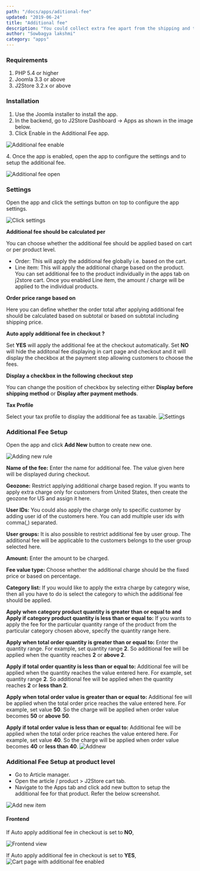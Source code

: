 ```yaml
---
path: "/docs/apps/aditional-fee"
updated: "2019-06-24"
title: "Additional fee"
description: "You could collect extra fee apart from the shipping and tax charges for your products using this extension."
author: "Sowbagya lakshmi"
category: "apps"
---
```


### Requirements

1. PHP 5.4 or higher
2. Joomla 3.3 or above
3. J2Store 3.2.x or above

### Installation

1. Use the Joomla installer to install the app.
2. In the backend, go to J2Store Dashboard -> Apps as shown in the image below.
3. Click Enable in the Additional Fee app.

![Additional fee enable](https://raw.githubusercontent.com/j2store/doc-images/master/apps/additional-fee/addfee_enable.png)

4\. Once the app is enabled, open the app to configure the settings and to setup the additional fee.

![Additional fee open](https://raw.githubusercontent.com/j2store/doc-images/master/apps/additional-fee/addfee_open.png)

### Settings

Open the app and click the settings button on top to configure the app settings.

![Click settings](https://raw.githubusercontent.com/j2store/doc-images/master/apps/additional-fee/addfee_clicksettings.png)

**Additional fee should be calculated per**

You can choose whether the additional fee should be applied based on cart or per product level.

- Order: This will apply the additional fee globally i.e. based on the cart.
- Line item: This will apply the additional charge based on the product. You can set additional fee to the product individually in the apps tab on j2store cart. Once you enabled Line item, the amount / charge will be applied to the individual products.

**Order price range based on**

Here you can define whether the order total after applying additional fee should be calculated based on subtotal or based on subtotal including shipping price.

**Auto apply additional fee in checkout ?**

Set **YES** will apply the additional fee at the checkout automatically. Set **NO** will hide the additonal fee displaying in cart page and checkout and it will display the checkbox at the payment step allowing customers to choose the fees.

**Display a checkbox in the following checkout step**

You can change the position of checkbox by selecting either **Display before shipping method** or **Display after payment methods**.

**Tax Profile**

Select your tax profile to display the additional fee as taxable.
![Settings](https://raw.githubusercontent.com/j2store/doc-images/master/apps/additional-fee/add-fee-settings.png)

### Additional Fee Setup

Open the app and click **Add New** button to create new one.

![Adding new rule](https://raw.githubusercontent.com/j2store/doc-images/master/apps/additional-fee/addfee_clickaddnew.png)

**Name of the fee:** Enter the name for additional fee. The value given here will be displayed during checkout.

**Geozone:** Restrict applying additional charge based region. If you wants to apply extra charge only for customers from United States, then create the geozone for US and assign it here.

**User IDs:** You could also apply the charge only to specific customer by adding user id of the customers here. You can add multiple user ids with comma(,) separated.

**User groups:** It is also possible to restrict additional fee by user group. The additional fee will be applicable to the customers belongs to the user group selected here.

**Amount:** Enter the amount to be charged.

**Fee value type:** Choose whether the additional charge should be the fixed price or based on percentage.

**Category list:** If you would like to apply the extra charge by category wise, then all you have to do is select the category to which the additional fee should be applied.

**Apply when category product quantity is greater than or equal to and Apply if category product quantity is less than or equal to:** If you wants to apply the fee for the particular quantity range of the product from the particular category chosen above, specify the quantity range here.

**Apply when total order quantity is greater than or equal to:** Enter the quantity range. For example, set quantity range **2**. So additional fee will be applied when the quantity reaches **2** or **above 2**.

**Apply if total order quantity is less than or equal to:** Additional fee will be applied when the quantity reaches the value entered here. For example, set quantity range **2**. So additional fee will be applied when the quantity reaches **2** or **less than 2**.

**Apply when total order value is greater than or equal to:** Additional fee will be applied when the total order price reaches the value entered here. For example, set value **50**. So the charge will be applied when order value becomes **50** or **above 50**.

**Apply if total order value is less than or equal to:** Additional fee will be applied when the total order price reaches the value entered here. For example, set value **40**. So the charge will be applied when order value becomes **40** or **less than 40**.
![Addnew](https://raw.githubusercontent.com/j2store/doc-images/master/apps/additional-fee/addfee_new.png)

### Additional Fee Setup at product level

- Go to Article manager.
- Open the article / product > J2Store cart tab.
- Navigate to the Apps tab and click add new button to setup the additional fee for that product. Refer the below screenshot.

![Add new item](https://raw.githubusercontent.com/j2store/doc-images/master/apps/additional-fee/addfee_lineitem.png)

#### Frontend

If Auto apply additional fee in checkout is set to **NO**,

![Frontend view](https://raw.githubusercontent.com/j2store/doc-images/master/apps/additional-fee/addfee_frontview.png)

If Auto apply additional fee in checkout is set to **YES**,
![Cart page with additional fee enabled](https://raw.githubusercontent.com/j2store/doc-images/master/apps/additional-fee/addfee_front_cart.png)





